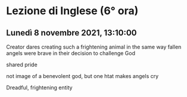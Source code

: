 # Lezione di Inglese (6° ora)
## Lunedì 8 novembre 2021, 13:10:00

Creator dares creating such a frightening animal in the same way fallen angels were brave in their decision to challenge God

shared pride

not image of a benevolent god, but one htat makes  angels cry 

Dreadful, frightening entity
<!--stackedit_data:
eyJoaXN0b3J5IjpbMTkyMjQyNzU3MSwtMTU2NjIyNTc3MF19
-->